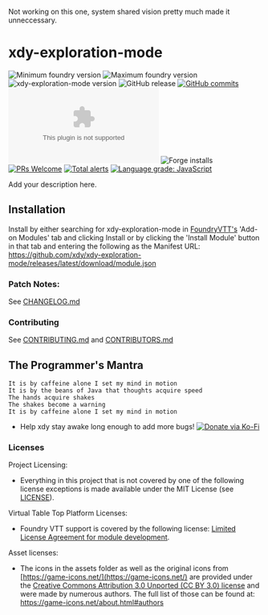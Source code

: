 Not working on this one, system shared vision pretty much made it unneccessary.

# xdy-exploration-mode

<img title="Minimum foundry version" src="https://img.shields.io/badge/dynamic/json?url=https://raw.githubusercontent.com/xdy/xdy-exploration-mode/main/src/module.json&label=Minimum%20Foundry%20version&query=minimumCoreVersion&style=flat-square&color=important"> <img title="Maximum foundry version" src="https://img.shields.io/badge/dynamic/json?url=https://raw.githubusercontent.com/xdy/xdy-exploration-mode/main/src/module.json&label=Maximum%20Foundry%20version&query=compatibleCoreVersion&style=flat-square&color=important"> <img title="xdy-exploration-mode version" src="https://img.shields.io/badge/dynamic/json?url=https://raw.githubusercontent.com/xdy/xdy-exploration-mode/main/src/module.json&label=xdy-exploration-mode%20version&query=version&style=flat-square&color=success">
![GitHub release](https://img.shields.io/github/release-date/xdy/xdy-exploration-mode) [![GitHub commits](https://img.shields.io/github/commits-since/xdy/xdy-exploration-mode/latest)](https://github.com/xdy/xdy-exploration-mode/commits/) ![the latest version zip](https://img.shields.io/github/downloads/xdy/xdy-exploration-mode/latest/xdy-exploration-mode.zip) ![Forge installs](https://img.shields.io/badge/dynamic/json?label=Forge%20Installs&query=package.installs&suffix=%25&url=https%3A%2F%2Fforge-vtt.com%2Fapi%2Fbazaar%2Fpackage%2Fxdy-party-group) [![PRs Welcome](https://img.shields.io/badge/PRs-welcome-brightgreen.svg?style=flat-square)](http://makeapullrequest.com) [![Total alerts](https://img.shields.io/lgtm/alerts/g/xdy/xdy-exploration-mode.svg?logo=lgtm&logoWidth=18)](https://lgtm.com/projects/g/xdy/xdy-exploration-mode/alerts/) [![Language grade: JavaScript](https://img.shields.io/lgtm/grade/javascript/g/xdy/xdy-exploration-mode.svg?logo=lgtm&logoWidth=18)](https://lgtm.com/projects/g/xdy/xdy-exploration-mode/context:javascript)

Add your description here.

## Installation

Install by either searching for xdy-exploration-mode in [FoundryVTT's](https://foundryvtt.com/) 'Add-on Modules' tab and clicking
Install or by clicking the 'Install Module' button in that tab and entering the following as the Manifest
URL: https://github.com/xdy/xdy-exploration-mode/releases/latest/download/module.json

### Patch Notes:

See [CHANGELOG.md](CHANGELOG.md)

### Contributing

See [CONTRIBUTING.md](CONTRIBUTING.md) and [CONTRIBUTORS.md](CONTRIBUTORS.md)

## The Programmer's Mantra

```
It is by caffeine alone I set my mind in motion
It is by the beans of Java that thoughts acquire speed
The hands acquire shakes
The shakes become a warning
It is by caffeine alone I set my mind in motion
```

* Help xdy stay awake long enough to add more
  bugs! [![Donate via Ko-Fi](https://img.shields.io/badge/support-ko--fi-ff4646?style=flat-square&logo=ko-fi)](https://ko-fi.com/xdy1337)

### Licenses

Project Licensing:

* Everything in this project that is not covered by one of the following license exceptions is made available under the
  MIT License (see [LICENSE](LICENSE)).

Virtual Table Top Platform Licenses:

* Foundry VTT support is covered by the following
  license: [Limited License Agreement for module development](https://foundryvtt.com/article/license/).

Asset licenses:

* The icons in the assets folder as well as the original icons from [https://game-icons.net/](https://game-icons.net/)
  are provided under
  the [Creative Commons Attribution 3.0 Unported (CC BY 3.0) license](https://creativecommons.org/licenses/by/3.0/) and
  were made by numerous authors. The full list of those can be found at: https://game-icons.net/about.html#authors
  
  

